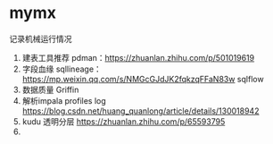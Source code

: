 # mymx
记录机械运行情况

1. 建表工具推荐
pdman：https://zhuanlan.zhihu.com/p/501019619
2. 字段血缘
sqllineage：https://mp.weixin.qq.com/s/NMGcGJdJK2fqkzqFFaN83w
sqlflow
4. 数据质量
Griffin
5. 解析impala profiles log
https://blog.csdn.net/huang_quanlong/article/details/130018942
6. kudu 透明分层
https://zhuanlan.zhihu.com/p/65593795
7. 

